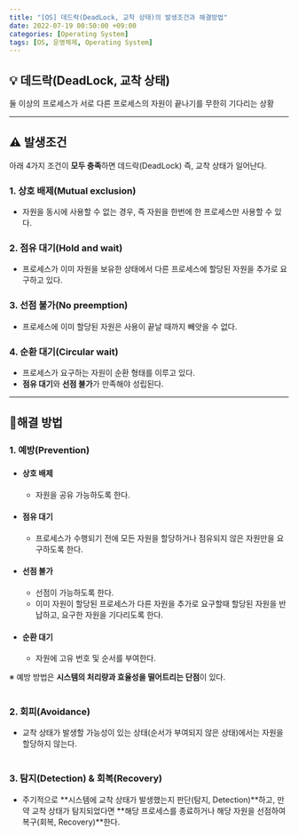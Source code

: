 ```yaml
---
title: "[OS] 데드락(DeadLock, 교착 상태)의 발생조건과 해결방법"
date: 2022-07-19 00:50:00 +09:00
categories: [Operating System]
tags: [OS, 운영체제, Operating System]
---
```


## **💡 데드락(DeadLock, 교착 상태)**

둘 이상의 프로세스가 서로 다른 프로세스의 자원이 끝나기를 무한히 기다리는 상황

------

##  **⚠️  발생조건**

아래 4가지 조건이 **모두 충족**하면 데드락(DeadLock) 즉, 교착 상태가 일어난다.
### 1. 상호 배제(Mutual exclusion)
  * 자원을 동시에 사용할 수 없는 경우, 즉 자원을 한번에 한 프로세스만 사용할 수 있다.
### 2. 점유 대기(Hold and wait)
  * 프로세스가 이미 자원을 보유한 상태에서 다른 프로세스에 할당된 자원을 추가로 요구하고 있다.
### 3. 선점 불가(No preemption)
  * 프로세스에 이미 할당된 자원은 사용이 끝날 때까지 빼앗을 수 없다.
### 4. 순환 대기(Circular wait)
  * 프로세스가 요구하는 자원이 순환 형태를 이루고 있다.
  * **점유 대기**와 **선점 불가**가 만족해야 성립된다.

------

##  **💊해결 방법**

### 1. 예방(Prevention)
* #### 상호 배제
  * 자원을 공유 가능하도록 한다.
* #### 점유 대기
  * 프로세스가 수행되기 전에 모든 자원을 할당하거나 점유되지 않은 자원만을 요구하도록 한다.
* #### 선점 불가
  * 선점이 가능하도록 한다.
  * 이미 자원이 할당된 프로세스가 다른 자원을 추가로 요구할때 할당된 자원을 반납하고, 요구한 자원을 기다리도록 한다.
* #### 순환 대기
  * 자원에 고유 번호 및 순서를 부여한다.

※ 예방 방법은 **시스템의 처리량과 효율성을 떨어트리는 단점**이 있다.
<br/><br/>

### 2. 회피(Avoidance)
* 교착 상태가 발생할 가능성이 있는 상태(순서가 부여되지 않은 상태)에서는 자원을 할당하지 않는다.
<br/><br/>

### 3. 탐지(Detection) & 회복(Recovery)
* 주기적으로 **시스템에 교착 상태가 발생했는지 판단(탐지, Detection)**하고, 만약 교착 상태가 탐지되었다면 **해당 프로세스를 종료하거나 해당 자원을 선점하여 복구(회복, Recovery)**한다.
